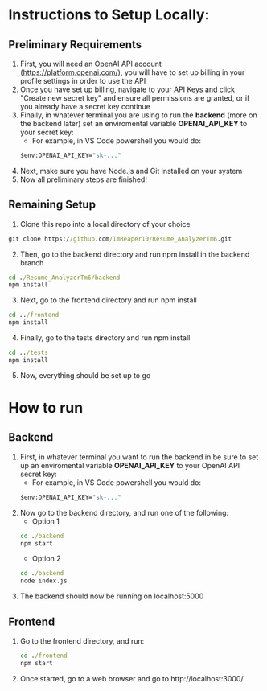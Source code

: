 # Instructions to Setup Locally:

## Preliminary Requirements
1. First, you will need an OpenAI API account (https://platform.openai.com/), you will have to set up billing in your profile settings in order to use the API
2. Once you have set up billing, navigate to your API Keys and click "Create new secret key" and ensure all permissions are granted, or if you already have a secret key continue
3. Finally, in whatever terminal you are using to run the **backend** (more on the backend later) set an enviromental variable **OPENAI_API_KEY** to your secret key:
   - For example, in VS Code powershell you would do:
   ```cmd
   $env:OPENAI_API_KEY="sk-..."
   ```
4. Next, make sure you have Node.js and Git installed on your system
5. Now all preliminary steps are finished!

## Remaining Setup
1. Clone this repo into a local directory of your choice
```cmd
git clone https://github.com/ImReaper10/Resume_AnalyzerTm6.git
```
2. Then, go to the backend directory and run npm install in the backend branch
```cmd
cd ./Resume_AnalyzerTm6/backend
npm install
```
3. Next, go to the frontend directory and run npm install 
```cmd
cd ../frontend
npm install
```
4. Finally, go to the tests directory and run npm install 
```cmd
cd ../tests
npm install
```
5. Now, everything should be set up to go

# How to run

## Backend
1. First, in whatever terminal you want to run the backend in be sure to set up an enviromental variable **OPENAI_API_KEY** to your OpenAI API secret key:
   - For example, in VS Code powershell you would do:
   ```cmd
   $env:OPENAI_API_KEY="sk-..."
   ```
2. Now go to the backend directory, and run one of the following:
   - Option 1
   ```cmd
   cd ./backend
   npm start
   ```
   - Option 2
   ```cmd
   cd ./backend
   node index.js
   ```
3. The backend should now be running on localhost:5000

## Frontend
1. Go to the frontend directory, and run:
   ```cmd
   cd ./frontend
   npm start
   ```
2. Once started, go to a web browser and go to http://localhost:3000/